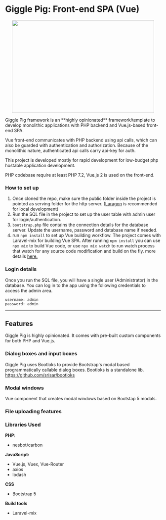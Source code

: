 # Giggle Pig: Front-end SPA (Vue)

<p align="center">
  <img width="460" height="300" src="https://raw.githubusercontent.com/srisar/giggle-pig/master/public/images/giggle-pig-full.svg">
</p>
Giggle Pig framework is an **highly opinionated** framework/template to develop monolithic applications with PHP backend and Vue.js-based front-end SPA. 

Vue front-end communicates with PHP backend using api calls, which can also be guarded with authentication and authorization. Because of the monolithic nature, authenticated api calls carry api-key for auth.

This project is developed mostly for rapid development for low-budget php hostable application development.

PHP codebase require at least PHP 7.2, Vue.js 2 is used on the front-end.

### How to set up

1. Once cloned the repo, make sure the public folder inside the project is pointed as serving folder for the http server. ([Laragon](https://laragon.org/download/index.html) is recommended for local development)
2. Run the SQL file in the project to set up the user table with admin user for login/authentication.
3. `bootstrap.php` file contains the connection details for the database server. Update the username, password and database name if needed.
4. run `npm install` to set up Vue building workflow. The project comes with Laravel-mix for building Vue SPA. After running `npm install` you can use `npx mix`
   to build Vue code, or use `npx mix watch` to run watch process that watch for any source code modification and build on the fly. more details [here.](https://laravel-mix.com/docs/6.0/upgrade#update-your-npm-scripts)

### Login details

Once you run the SQL file, you will have a single user (Administrator) in the database. You can log in to the app using the following credentials to access the admin area.

```
username: admin
password: admin
```

------

## Features

Giggle Pig is highly opinionated. It comes with pre-built custom components for both PHP and Vue.js.

### Dialog boxes and input boxes

Giggle Pig uses Bootloks to provide Bootstrap's modal based programmatically callable dialog boxes. Bootloks is a standalone lib. https://github.com/srisar/bootloks

### Modal windows

Vue component that creates modal windows based on Bootstap 5 modals.

### File uploading features





### Libraries Used

**PHP**:

- nesbot/carbon

**JavaScript:**

- Vue.js, Vuex, Vue-Router
- axios
- lodash

**CSS**

- Bootstrap 5

**Build tools**

- Laravel-mix

